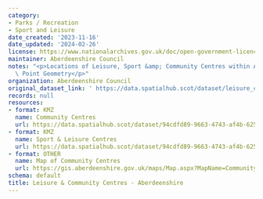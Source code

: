 ```yaml
---
category:
- Parks / Recreation
- Sport and Leisure
date_created: '2023-11-16'
date_updated: '2024-02-26'
license: https://www.nationalarchives.gov.uk/doc/open-government-licence/version/3/
maintainer: Aberdeenshire Council
notes: "<p>Locations of Leisure, Sport &amp; Community Centres within Aberdeenshire.\n\
  \ Point Geometry</p>"
organization: Aberdeenshire Council
original_dataset_link: ' https://data.spatialhub.scot/dataset/leisure_community_centres-as'
records: null
resources:
- format: KMZ
  name: Community Centres
  url: https://data.spatialhub.scot/dataset/94cdfd89-9663-4743-af4b-62563fa9102d/resource/95f740dd-0194-48c9-b6e1-caf5d926a32e/download/community_centres.kmz
- format: KMZ
  name: Sport & Leisure Centres
  url: https://data.spatialhub.scot/dataset/94cdfd89-9663-4743-af4b-62563fa9102d/resource/30d0ad27-22a6-4c9f-baec-88012c5b4aa9/download/sport_leisure_centres.kmz
- format: OTHER
  name: Map of Community Centres
  url: https://gis.aberdeenshire.gov.uk/maps/Map.aspx?MapName=CommunityCentres&baselayer=OS%20Greyscale
schema: default
title: Leisure & Community Centres - Aberdeenshire
---
```

